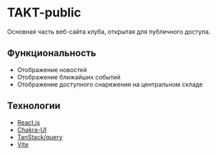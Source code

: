 # TAKT-public

Основная часть веб-сайта клуба, открытая для публичного доступа.

## Функциональность

* Отображение новостей
* Отображение ближайших событий
* Отображение доступного снаряжения на центральном складе

## Технологии

* [React.js](https://react.dev)
* [Chakra-UI](https://chakra-ui.com)
* [TanStack/query](https://github.com/TanStack/query)
* [Vite](https://vitejs.dev)
